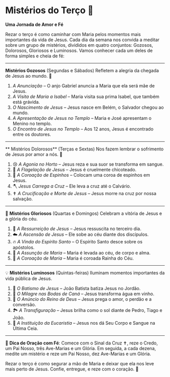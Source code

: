 # Mistérios do Terço 🙏 

**Uma Jornada de Amor e Fé**

Rezar o terço é como caminhar com Maria pelos momentos mais importantes da vida de Jesus. Cada dia da semana nos convida a meditar sobre um grupo de mistérios, divididos em quatro conjuntos: Gozosos, Dolorosos, Gloriosos e Luminosos. Vamos conhecer cada um deles de forma simples e cheia de fé:

---

**Mistérios Gozosos** (Segundas e Sábados)
Refletem a alegria da chegada de Jesus ao mundo. 🌟 

1. *A Anunciação* – O anjo Gabriel anuncia a Maria que ela será mãe de Jesus.
2. *A Visita de Maria a Isabel* – Maria visita sua prima Isabel, que também está grávida.
3. *O Nascimento de Jesus* – Jesus nasce em Belém, o Salvador chegou ao mundo.
4. *A Apresentação de Jesus no Templo* – Maria e José apresentam o Menino no templo.
5. *O Encontro de Jesus no Templo* – Aos 12 anos, Jesus é encontrado entre os doutores.

---

** Mistérios Dolorosos** (Terças e Sextas)
Nos fazem lembrar o sofrimento de Jesus por amor a nós. 🌿

1. 😢 *A Agonia no Horto* – Jesus reza e sua suor se transforma em sangue.
2. 🏃 *A Flagelação de Jesus* – Jesus é cruelmente chicoteado.
3. 👑 *A Coroação de Espinhos* – Colocam uma coroa de espinhos em Jesus.
4. 🪓 *Jesus Carrega a Cruz* – Ele leva a cruz até o Calvário.
5. ✝️ *A Crucificação e Morte de Jesus* – Jesus morre na cruz por nossa salvação.

---

🌈 **Mistérios Gloriosos** (Quartas e Domingos)
Celebram a vitória de Jesus e a glória do céu.

1. 🌅 *A Ressurreição de Jesus* – Jesus ressuscita no terceiro dia.
2. ☁️ *A Ascensão de Jesus* – Ele sobe ao céu diante dos discípulos.
3. 🔥 *A Vinda do Espírito Santo* – O Espírito Santo desce sobre os apóstolos.
4. 👑 *A Assunção de Maria* – Maria é levada ao céu, de corpo e alma.
5. 👸 *A Coroação de Maria* – Maria é coroada Rainha do Céu.

---

💡 **Mistérios Luminosos** (Quintas-feiras)
Iluminam momentos importantes da vida pública de Jesus.

1. 🌊 *O Batismo de Jesus* – João Batista batiza Jesus no Jordão.
2. 🎉 *O Milagre nas Bodas de Caná* – Jesus transforma água em vinho.
3. 📖 *O Anúncio do Reino de Deus* – Jesus prega o amor, o perdão e a conversão.
4. 🏞️ *A Transfiguração* – Jesus brilha como o sol diante de Pedro, Tiago e João.
5. 🍞 *A Instituição da Eucaristia* – Jesus nos dá Seu Corpo e Sangue na Última Ceia.

---

🙏 **Dica de Oração com Fé**:
Comece com o Sinal da Cruz ✝️, reze o Credo, um Pai Nosso, três Ave-Marias e um Glória. Em seguida, a cada dezena, medite um mistério e reze um Pai Nosso, dez Ave-Marias e um Glória.

Rezar o terço é como segurar a mão de Maria e deixar que ela nos leve mais perto de Jesus. Confie, entregue, e reze com o coração. 💖

